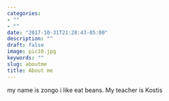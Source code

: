 ```yaml
---
categories:
- ""
- ""
date: "2017-10-31T21:28:43-05:00"
description: ""
draft: false
image: pic10.jpg
keywords: ""
slug: aboutme
title: About me
---
```


my name is zongo i like eat beans. My teacher is Kostis